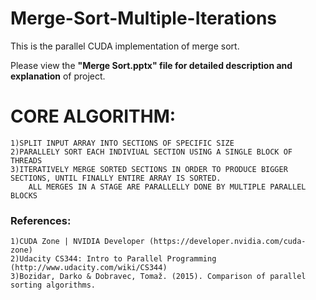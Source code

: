 # Merge-Sort-Multiple-Iterations


This is the parallel CUDA implementation of merge sort.

Please view the **"Merge Sort.pptx" file for detailed description and explanation** of project.


# CORE ALGORITHM:
    1)SPLIT INPUT ARRAY INTO SECTIONS OF SPECIFIC SIZE    
    2)PARALLELY SORT EACH INDIVIUAL SECTION USING A SINGLE BLOCK OF THREADS   
    3)ITERATIVELY MERGE SORTED SECTIONS IN ORDER TO PRODUCE BIGGER SECTIONS, UNTIL FINALLY ENTIRE ARRAY IS SORTED.    
        ALL MERGES IN A STAGE ARE PARALLELLY DONE BY MULTIPLE PARALLEL BLOCKS    
        
        
        
### References:   
    1)CUDA Zone | NVIDIA Developer (https://developer.nvidia.com/cuda-zone)   
    2)Udacity CS344: Intro to Parallel Programming (http://www.udacity.com/wiki/CS344)
    3)Bozidar, Darko & Dobravec, Tomaž. (2015). Comparison of parallel sorting algorithms. 
